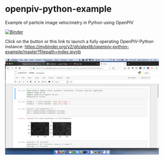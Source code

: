 # openpiv-python-example
Example of particle image velocimetry in Python using OpenPIV

[![Binder](https://mybinder.org/badge.svg)](https://mybinder.org/v2/gh/alexlib/openpiv-python-example/master?filepath=index.ipynb)

Click on the button or this link to launch a fully operating OpenPIV-Python instance: 
https://mybinder.org/v2/gh/alexlib/openpiv-python-example/master?filepath=index.ipynb

![snapshot](openpiv-example-binder.png)
